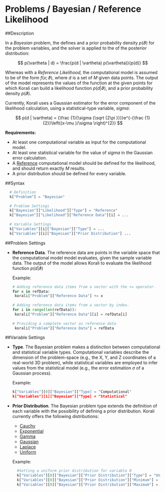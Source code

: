 # Problems / Bayesian / Reference Likelihood

##Description

In a *Bayesian* problem, the defines and a prior probability density $p(\vartheta)$ for the problem variables, and the solver is applied to the of the posterior distribution:

 $$ p(\vartheta | d) = \frac{p(d | \vartheta) p(\vartheta)}{p(d)} $$

Whereas with a *Reference Likelihood*, the computational model is assumed to be of the form $f(x;\vartheta)$, where $d$ is a set of *M* given data points. The output of the model represents the values of the function at the given points for which Korali can build a likelihood function $p(d|\vartheta)$, and a prior probability density $p(\vartheta)$. 

Currently, Korali uses a Gaussian estimator for the error component of the likelihood calculation, using a statistical-type variable, *sigma*:

$$ p(d | \vartheta) = {\frac {1}{\sigma {\sqrt {2\pi }}}}e^{-{\frac {1}{2}}\left((x-\mu )/\sigma \right)^{2}} $$

**Requirements:**

+ At least one computational variable as input for the computational model.
+ At least one statistical variable for the value of *sigma* in the Gaussian error calculation.
+ A [Reference](/usage/models/reference) computational model should be defined for the likelihood, and should return exactly *M* results.
+ A prior distribution should be defined for every variable.


##Syntax

```python
  # Definition
  k["Problem"] = "Bayesian"
	
  # Problem Settings
  k["Bayesian"]["Likelihood"]["Type"] = "Reference"
  k["Bayesian"]["Likelihood"]["Reference Data"][i] = ...
	
  # Variable Settings
  k["Variables"][i]["Bayesian"]["Type"] = ...
  k["Variables"][i]["Bayesian"]["Prior Distribution"] ...
```

##Problem Settings

- **Reference Data**. The reference data are points in the variable space that the computational model model evaluates, given the sample variable data. The output of the model allows Korali to evaluate the likelihood function $p(d|\vartheta)$

	Example:
	```python
	# Adding reference data items from a vector with the += operator.
	for x in refData:
	 korali["Problem"]["Reference Data"] += x
	 
	# Adding reference data items from a vector by index.
	for i in range(len(refData)):
	 korali["Problem"]["Reference Data"][i] = refData[i]
	 
	# Providing a complete vector as reference data
	 korali["Problem"]["Reference Data"] = refData
	```

##Variable Settings

- **Type**. The Bayesian problem makes a distinction between computational and statistical variable types. Computational variables describe the dimension of the problem-space (e.g., the X, Y, and Z coordinates of a real-world 3D problem), while statistical variables are employed to infer values from the statistical model (e.g., the error estimation $\sigma$ of a Gaussian process).

	Example:
	
	```python
	k["Variables"][0]["Bayesian"]["Type] = "Computational"
	k["Variables"][1]["Bayesian"]["Type] = "Statistical"
	```

- **Prior Distribution**. The Bayesian problem type extends the definition of each variable with the possibility of defining a prior distribution. Korali currently offers the following distributions:

	- [Cauchy](/usage/distributions/cauchy)
	- [Exponential](/usage/distributions/exponential)
	- [Gamma](/usage/distributions/gamma)
	- [Gaussian](/usage/distributions/gaussian)
	- [Laplace](/usage/distributions/laplace)
	- [Uniform](/usage/distributions/uniform)

	Example:
	
	```python
	  #Setting a uniform prior distribution for variable 0
	  k["Variables"][0]["Bayesian"]["Prior Distribution"]["Type"] = "Uniform"
	  k["Variables"][0]["Bayesian"]["Prior Distribution"]["Minimum"] = -10.0
	  k["Variables"][0]["Bayesian"]["Prior Distribution"]["Maximum"] = +10.0
	```
